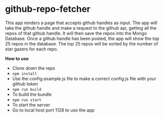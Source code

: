 # github-repo-fetcher

This app renders a page that accepts github handles as input.
The app will take the github handle and make a request to the github api, getting all the repos of that github handle.
It will then save the repos into the Mongo Database.
Once a github handle has been posted, the app will show the top 25 repos in the database.
The top 25 repos will be sorted by the number of star gazers for each repo.

**How to use**

* Clone down the repo
* `npm install`
* Use the config.example.js file to make a correct config.js file with your github token
* `npm run build` 
* To build the bundle
* `npm run start`
* To start the server
* Go to local host port 1128 to use the app
